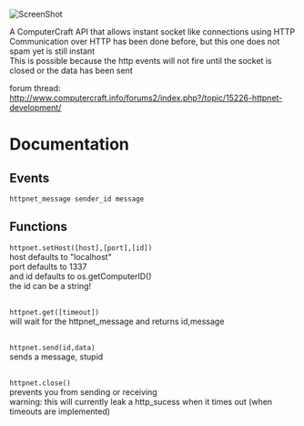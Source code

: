 ![ScreenShot](http://i.imgur.com/Pd6fcpa.png)

A ComputerCraft API that allows instant socket like connections using HTTP<br>
Communication over HTTP has been done before, but this one does not spam yet is still instant<br>
This is possible because the http events will not fire until the socket is closed or the data has been sent<br>

forum thread: http://www.computercraft.info/forums2/index.php?/topic/15226-httpnet-development/

Documentation
=======

Events
-------

<code>httpnet\_message sender\_id message</code>

Functions
-------

<code>httpnet.setHost([host],[port],[id])</code><br>
host defaults to "localhost"<br>
port defaults to 1337<br>
and id defaults to os.getComputerID()<br>
the id can be a string!<br><br>


<code>httpnet.get([timeout])</code><br>
will wait for the httpnet_message and returns id,message<br><br>


<code>httpnet.send(id,data)</code><br>
sends a message, stupid<br><br>


<code>httpnet.close()</code><br>
prevents you from sending or receiving<br>
warning: this will currently leak a http_sucess when it times out (when timeouts are implemented)<br><br>
